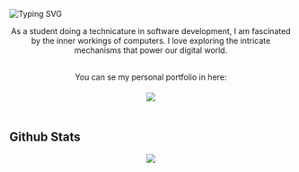 


![Typing SVG](https://github.com/valentinoarballo/valentinoarballo/blob/main/descarga.svg)
  
<center>
As a student doing a technicature in software development, I am fascinated by the inner workings of computers. I love exploring the intricate mechanisms that power our digital world.  
</center>







<br/>  

 

<div align="center">
  
You can se my personal portfolio in here:

<a href="https://dashing-platypus-c0244a.netlify.app/#" target="_blank">
<img src=https://img.shields.io/badge/Netlify-00C7B7?style=for-the-badge&logo=netlify&logoColor=white style="margin: 5px;" />
</a>  
  
</div>  


<br/>  


## Github Stats  
<div align="center"><img src="https://github-readme-stats.vercel.app/api?username=valentinoarballo&show_icons=true&count_private=true&hide_border=true" align="center" /></div>  

<br/>
